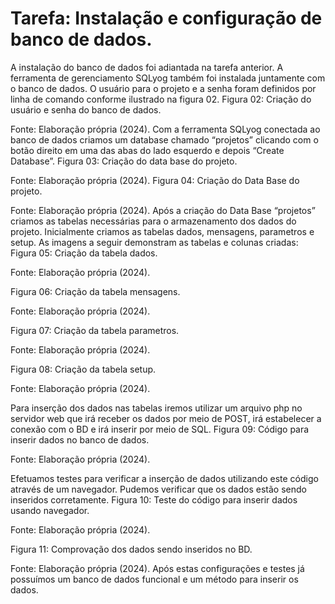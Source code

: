 # Tarefa: Instalação e configuração de banco de dados.
A instalação do banco de dados foi adiantada na tarefa anterior. A ferramenta de gerenciamento SQLyog também foi instalada juntamente com o banco de dados.
O usuário para o projeto e a senha foram definidos por linha de comando conforme ilustrado na figura 02.
Figura 02: Criação do usuário e senha do banco de dados.


Fonte: Elaboração própria (2024).
Com a ferramenta SQLyog conectada ao banco de dados criamos um database chamado “projetos” clicando com o botão direito em uma das abas do lado esquerdo e depois “Create Database”.
Figura 03: Criação do data base do projeto.


Fonte: Elaboração própria (2024).
Figura 04: Criação do Data Base do projeto.


Fonte: Elaboração própria (2024).
Após a criação do Data Base “projetos” criamos as tabelas necessárias para o armazenamento dos dados do projeto. Inicialmente criamos as tabelas dados, mensagens, parametros e setup. As imagens a seguir demonstram as tabelas e colunas criadas:
Figura 05: Criação da tabela dados.


Fonte: Elaboração própria (2024).


Figura 06: Criação da tabela mensagens.


Fonte: Elaboração própria (2024).

Figura 07: Criação da tabela parametros.


Fonte: Elaboração própria (2024).


Figura 08: Criação da tabela setup.


Fonte: Elaboração própria (2024).

Para inserção dos dados nas tabelas iremos utilizar um arquivo php no servidor web que irá receber os dados por meio de POST, irá estabelecer a conexão com o BD e irá inserir por meio de SQL.
Figura 09: Código para inserir dados no banco de dados.
 
Fonte: Elaboração própria (2024).

Efetuamos testes para verificar a inserção de dados utilizando este código através de um navegador. Pudemos verificar que os dados estão sendo inseridos corretamente.
Figura 10: Teste do código para inserir dados usando navegador.
 
Fonte: Elaboração própria (2024).

Figura 11: Comprovação dos dados sendo inseridos no BD.
 
Fonte: Elaboração própria (2024).
Após estas configurações e testes já possuímos um banco de dados funcional e um método para inserir os dados.

